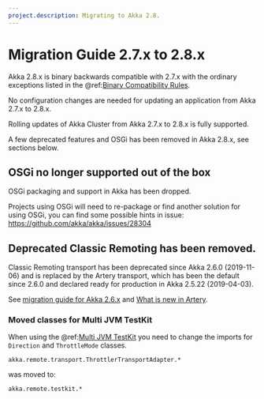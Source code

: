 ```yaml
---
project.description: Migrating to Akka 2.8.
---
```

# Migration Guide 2.7.x to 2.8.x

Akka 2.8.x is binary backwards compatible with 2.7.x with the ordinary exceptions listed in the
@ref:[Binary Compatibility Rules](../common/binary-compatibility-rules.md).

No configuration changes are needed for updating an application from Akka 2.7.x to 2.8.x.

Rolling updates of Akka Cluster from Akka 2.7.x to 2.8.x is fully supported.

A few deprecated features and OSGi has been removed in Akka 2.8.x, see sections below.

## OSGi no longer supported out of the box

OSGi packaging and support in Akka has been dropped.

Projects using OSGi will need to re-package or find another solution for using OSGi, you can find some possible hints
in issue: https://github.com/akka/akka/issues/28304

## Deprecated Classic Remoting has been removed.

Classic Remoting transport has been deprecated since Akka 2.6.0 (2019-11-06) and is replaced by the Artery transport,
which has been the default since 2.6.0 and declared ready for production in Akka 2.5.22 (2019-04-03).

See [migration guide for Akka 2.6.x](https://doc.akka.io/libraries/akka-core/2.6/project/migration-guide-2.5.x-2.6.x.html#default-remoting-is-now-artery-tcp)
and [What is new in Artery](https://doc.akka.io/libraries/akka-core/2.6/remoting-artery.html#what-is-new-in-artery).

### Moved classes for Multi JVM TestKit

When using the @ref:[Multi JVM TestKit](../multi-jvm-testing.md) you need to change the imports for
`Direction` and `ThrottleMode` classes.

```
akka.remote.transport.ThrottlerTransportAdapter.*
```

was moved to:

```
akka.remote.testkit.*
```
